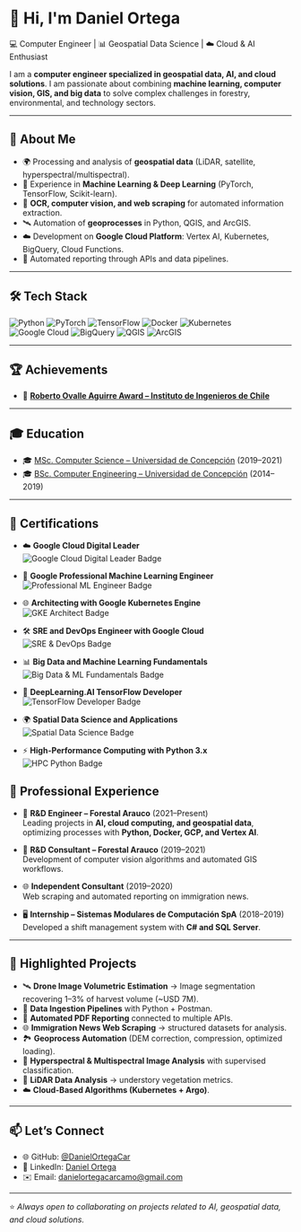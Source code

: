 # 👋 Hi, I'm Daniel Ortega  

💻 Computer Engineer | 📊 Geospatial Data Science | ☁️ Cloud & AI Enthusiast  

I am a **computer engineer specialized in geospatial data, AI, and cloud solutions**. I am passionate about combining **machine learning, computer vision, GIS, and big data** to solve complex challenges in forestry, environmental, and technology sectors.  

---

## 🚀 About Me  

- 🌍 Processing and analysis of **geospatial data** (LiDAR, satellite, hyperspectral/multispectral).  
- 🧠 Experience in **Machine Learning & Deep Learning** (PyTorch, TensorFlow, Scikit-learn).  
- 🤖 **OCR, computer vision, and web scraping** for automated information extraction.  
- 🛰️ Automation of **geoprocesses** in Python, QGIS, and ArcGIS.  
- ☁️ Development on **Google Cloud Platform**: Vertex AI, Kubernetes, BigQuery, Cloud Functions.  
- 📑 Automated reporting through APIs and data pipelines.  

---

## 🛠️ Tech Stack  

![Python](https://img.shields.io/badge/Python-3776AB?style=for-the-badge&logo=python&logoColor=white)  ![PyTorch](https://img.shields.io/badge/PyTorch-EE4C2C?style=for-the-badge&logo=pytorch&logoColor=white)  ![TensorFlow](https://img.shields.io/badge/TensorFlow-FF6F00?style=for-the-badge&logo=tensorflow&logoColor=white)  ![Docker](https://img.shields.io/badge/Docker-2496ED?style=for-the-badge&logo=docker&logoColor=white)  ![Kubernetes](https://img.shields.io/badge/Kubernetes-326CE5?style=for-the-badge&logo=kubernetes&logoColor=white)  ![Google Cloud](https://img.shields.io/badge/Google_Cloud-4285F4?style=for-the-badge&logo=googlecloud&logoColor=white)  ![BigQuery](https://img.shields.io/badge/BigQuery-669DF6?style=for-the-badge&logo=googlebigquery&logoColor=white)  ![QGIS](https://img.shields.io/badge/QGIS-589632?style=for-the-badge&logo=qgis&logoColor=white)  ![ArcGIS](https://img.shields.io/badge/ArcGIS-2C7AC3?style=for-the-badge&logo=esri&logoColor=white)  

---

## 🏆 Achievements  

- 🥇 [**Roberto Ovalle Aguirre Award – Instituto de Ingenieros de Chile**](https://www.iing.cl/wp-content/uploads/2022/10/Premiados-ROA-todos-al-2022.xlsx-copia.pdf)  

---

## 🎓 Education  

- 🎓 [MSc. Computer Science – Universidad de Concepción](https://drive.google.com/file/d/1CXcYmsK7bv266SqPwp0-T3aYUqolE2XW/view?usp=sharing) (2019–2021)  
- 🎓 [BSc. Computer Engineering – Universidad de Concepción](https://drive.google.com/file/d/1quSYldD_s-UdmV3hlkfWuf_EfBJ43VxW/view?usp=sharing) (2014–2019)  

---

## 📜 Certifications  

- ☁️ **Google Cloud Digital Leader**  
  ![Google Cloud Digital Leader Badge](https://img.shields.io/badge/Certification-GCP%20Digital%20Leader-blue?style=for-the-badge&logo=google-cloud)  

- 🤖 **Google Professional Machine Learning Engineer**  
  ![Professional ML Engineer Badge](https://img.shields.io/badge/Certification-GCP%20ML%20Engineer-blue?style=for-the-badge&logo=google-cloud)  

- 🌐 **Architecting with Google Kubernetes Engine**  
  ![GKE Architect Badge](https://img.shields.io/badge/Certification-GKE%20Architect-blue?style=for-the-badge&logo=google-cloud)  

- 🛠️ **SRE and DevOps Engineer with Google Cloud**  
  ![SRE & DevOps Badge](https://img.shields.io/badge/Certification-SRE%20%26%20DevOps-blue?style=for-the-badge&logo=google-cloud)  

- 📊 **Big Data and Machine Learning Fundamentals**  
  ![Big Data & ML Fundamentals Badge](https://img.shields.io/badge/Certification-Big%20Data%20%26%20MLFundamentals-blue?style=for-the-badge&logo=google-cloud)  

- 🧠 **DeepLearning.AI TensorFlow Developer**  
  ![TensorFlow Developer Badge](https://img.shields.io/badge/Certification-TensorFlow%20Developer-FF6F00?style=for-the-badge&logo=tensorflow)  

- 🌍 **Spatial Data Science and Applications**  
  ![Spatial Data Science Badge](https://img.shields.io/badge/Certification-Spatial%20Data%20Science-blue?style=for-the-badge&logo=qgis)  

- ⚡ **High-Performance Computing with Python 3.x**  
  ![HPC Python Badge](https://img.shields.io/badge/Certification-High-Perf%20Computing-Python-blue?style=for-the-badge&logo=python)  


## 💼 Professional Experience  

- 🔬 **R&D Engineer – Forestal Arauco** (2021–Present)  
  Leading projects in **AI, cloud computing, and geospatial data**, optimizing processes with **Python, Docker, GCP, and Vertex AI**.  

- 🔬 **R&D Consultant – Forestal Arauco** (2019–2021)  
  Development of computer vision algorithms and automated GIS workflows.  

- 🌐 **Independent Consultant** (2019–2020)  
  Web scraping and automated reporting on immigration news.  

- 🖥️ **Internship – Sistemas Modulares de Computación SpA** (2018–2019)  
  Developed a shift management system with **C# and SQL Server**.  


---

## 📂 Highlighted Projects  

- 🛰️ **Drone Image Volumetric Estimation** → Image segmentation recovering 1–3% of harvest volume (~USD 7M).  
- 🔄 **Data Ingestion Pipelines** with Python + Postman.  
- 📑 **Automated PDF Reporting** connected to multiple APIs.  
- 🌐 **Immigration News Web Scraping** → structured datasets for analysis.  
- 🏞️ **Geoprocess Automation** (DEM correction, compression, optimized loading).  
- 🌈 **Hyperspectral & Multispectral Image Analysis** with supervised classification.  
- 🌳 **LiDAR Data Analysis** → understory vegetation metrics.  
- ☁️ **Cloud-Based Algorithms (Kubernetes + Argo)**.  

---

## 📫 Let’s Connect  

- 🌐 GitHub: [@DanielOrtegaCar](https://github.com/DanielOrtegaCar)  
- 💼 LinkedIn: [Daniel Ortega](https://www.linkedin.com/in/daniel-antonio-ortega-carcamo)  
- ✉️ Email: danielortegacarcamo@gmail.com  

---
⭐️ _Always open to collaborating on projects related to AI, geospatial data, and cloud solutions._
